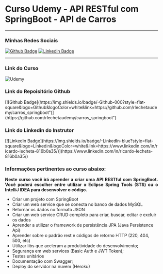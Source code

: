 # Curso Udemy - API RESTful com SpringBoot - API de Carros

<hr/>

<h3> Minhas Redes Sociais </h3>

[![Github Badge](https://img.shields.io/badge/-Github-000?style=flat-square&logo=Github&logoColor=white&link=https://github.com/karasurage?tab=repositories)](https://github.com/karasurage?tab=repositories)
[![Linkedin Badge](https://img.shields.io/badge/-LinkedIn-blue?style=flat-square&logo=Linkedin&logoColor=white&link=https://www.linkedin.com/in/nicholas-mateus-veloso/)](https://www.linkedin.com/in/nicholas-mateus-veloso/)

<hr/>

<h3>Link do Curso</h3>
<img href="https://www.udemy.com/share/101zkG2@Pm5gVFleT1AMc0ZEOGJOfg==/" alt="Udemy" src="https://img.shields.io/badge/Udemy-%23EA5252.svg?style=for-the-badge&logo=Udemy&logoColor=white"/>

<h3>Link do Repoisitório Github</h3>
[![Github Badge](https://img.shields.io/badge/-Github-000?style=flat-square&logo=Github&logoColor=white&link=https://github.com/rlechetaudemy/carros_springboot")](https://github.com/rlechetaudemy/carros_springboot")
<h3>Link do Linkedin do Instrutor</h3>
[![Linkedin Badge](https://img.shields.io/badge/-LinkedIn-blue?style=flat-square&logo=Linkedin&logoColor=white&link=https://www.linkedin.com/in/ricardo-lecheta-816b0a35/)](https://www.linkedin.com/in/ricardo-lecheta-816b0a35/)


<h3>
   Informações pertinentes ao curso abaixo:
</h3>

<p align="justify">
<strong>Neste curso você irá aprender a criar uma API RESTful com SpringBoot. Você poderá escolher entre utilizar o Eclipse
Spring Tools (STS) ou o IntelliJ IDEA para desenvolver o código.</strong>
</p>

- Criar um projeto com SpringBoot
- Criar um web service que se conecta no banco de dados MySQL
- Retornar os dados no formato JSON
- Criar um web service CRUD completo para criar, buscar, editar e excluir os dados
- Aprender a utilizar o framework de persistência JPA (Java Persistence Api)
- Aprender sobre o padrão rest e códigos de retorno HTTP (220, 404, 500, etc)
- Utilizar libs que aceleram a produtividade do desenvolvimento;
- Segurança em web services (Basic Auth e JWT Token);
- Testes unitários
- Documentação com Swagger;
- Deploy do servidor na nuvem (Heroku)